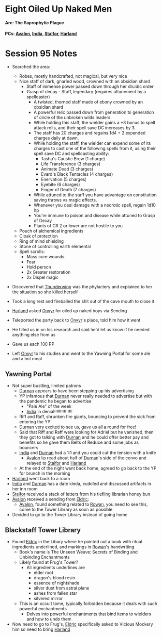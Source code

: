 # Eight Oiled Up Naked Men
#### Arc: The Saprophytic Plague
#### PCs: [Avalon](PCs/Current/Avalon.md), [India](PCs/Current/India.md), [Stalfor](PCs/Current/Stalfor.md), [Harland](PCs/Current/Harland.md)

# Session 95 Notes
- Searched the area:
	- Robes, mostly handcrafted, not magical, but very nice
	- Nice staff of dark, gnarled wood, crowned with an obsidian shard
		- Staff of immense power passed down through her druidic order
		- Grasp of decay - Staff, legendary (requires attunement by a spellcaster)
			- A twisted, thorned staff made of ebony crowned by an obsidian shard
			- A powerful relic passed down from generation to generation of circle of the unbroken wilds leaders.
			- While holding this staff, the wielder gains a +3 bonus to spell attack rolls, and their spell save DC increases by 3.
			- The staff has 20 charges and regains 1d4 + 2 expended charges daily at dawn.
			- While holding the staff, the wielder can expend some of its charges to cast one of the following spells from it, using their spell save DC and spellcasting ability:
				- Tasha's Caustic Brew (1 charge)
				- Life Transference (3 charges)
				- Animate Dead (3 charges)
				- Evard's Black Tentacles (4 charges)
				- Enervation (5 charges)
				- Eyebite (6 charges)
				- Finger of Death (7 charges)
			- While attuned to the staff you have advantage on constitution saving throws vs magic effects.
			- Whenever you deal damage with a necrotic spell, regain 1d10 hp
			- You're immune to poison and disease while attuned to Grasp of Decay
			- Plants of CR 2 or lower are not hostile to you
	- Pouch of alchemical ingredients
	- Cloak of protection
	- Ring of mind shielding
	- Stone of controlling earth elemental
	- Spell scrolls:
		- Mass cure wounds
		- Fear
		- Hold person
		- 2x Greater restoration
		- 2x Dispel magic

- Discovered that [Thunderwing](NPCs/Living/Thunderwing.md)  was the phylactery and explained to her the situation so she killed herself
- Took a long rest and fireballed the shit out of the cave mouth to close it
- [Harland](PCs/Current/Harland.md) asked [Onvyr](NPCs/Living/Onvyr.md) for oiled up naked boys via Sending
- Teleported the party back to [Onvyr](NPCs/Living/Onvyr.md)'s place, told him how it went
- He filled us in on his research and said he'd let us know if he needed anything else from us
- Gave us each 100 PP
- Left [Onvyr](NPCs/Living/Onvyr.md) to his studies and went to the Yawning Portal for some ale and a hot meal

## Yawning Portal
- Not super bustling, limited patrons
	- [Durnan](NPCs/Living/Durnan.md) appears to have been stepping up his advertising
	- YP infamous that [Durnan](NPCs/Living/Durnan.md) never really needed to advertise but with the pandemic he began to advertise
		- "Pale Ale" of the week
		- [India](PCs/Current/India.md) in denial!!!!!!!!!!!!!!!
	- Riff and Raff, shrunken fire giants, bouncing to prevent the sick from entering the YP
	- [Durnan](NPCs/Living/Durnan.md) very excited to see us, gave us all a round for free!
	- Said that Riff and Raff were looking for Adriel but he vanished, then they got to talking with [Durnan](NPCs/Living/Durnan.md) and he could offer better pay and benefits so he gave them Belts of Reduce and some jobs as bouncers
	- [India](PCs/Current/India.md) and [Durnan](NPCs/Living/Durnan.md) had a 1:1 and you could cut the tension with a knife
		- [Avalon](PCs/Current/Avalon.md) lip read about half of [Durnan](NPCs/Living/Durnan.md)'s side of the convo and relayed to [Stalfor](PCs/Current/Stalfor.md) and [Harland](PCs/Current/Harland.md)
	- At the end of the night went back home, agreed to go back to the YP for brunch in the morning
- [Harland](PCs/Current/Harland.md) went back to a room
- [India](PCs/Current/India.md) and [Durnan](NPCs/Living/Durnan.md) has a date kinda, cuddled and discussed artifacts in her inn room
- [Stalfor](PCs/Current/Stalfor.md) received a stack of letters from his tiefling librarian honey bun
- [Avalon](PCs/Current/Avalon.md) received a sending from [Eldric](NPCs/Living/Eldric.md):
	- [Avalon](PCs/Current/Avalon.md), found  something related to [Rowan](Rowan.md), you need to see this, come to the Tower Library as soon as possible
- Decided to go to the Tower Library instead of going home

## Blackstaff Tower Library
- Found [Eldric](Eldric.md) in the Libary where he pointed out a book with ritual ingredients underlined, and markings in [Rowan](Rowan.md)'s handwriting
	- Book's name is The Unseen Weave: Secrets of Binding and Unbinding Enchantments
	- Likely found at Frug's Tower?
		- All ingredients underlines are
			- elder root
			- dragon's blood resin
			- essence of nightshade
			- silver dust from astral plane
			- ashes from fallen star
			- silvered mirror
	- This is an occult tome, typically forbidden because it deals with such powerful enchantments
		- Delves into powerful enchantments that bind items to wielders and how to undo them
- Now need to go to Frug's, [Eldric](Eldric.md) specifically asked to Vicious Mockery him so need to bring [Harland](PCs/Current/Harland.md)